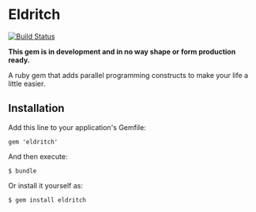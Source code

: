 Eldritch
========

[![Build Status](https://travis-ci.org/beraboris/eldritch.svg?branch=master)](https://travis-ci.org/beraboris/eldritch)

**This gem is in development and in no way shape or form production ready.**

A ruby gem that adds parallel programming constructs to make your life a little easier.

Installation
------------

Add this line to your application's Gemfile:

    gem 'eldritch'

And then execute:

    $ bundle

Or install it yourself as:

    $ gem install eldritch
